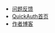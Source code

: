 * [问题反馈](https://support.qq.com/products/384899)
* [QuickAuth首页](https://qauth.cn ':target=_self')
* [作者博客](https://blog.wixy.cn)	  